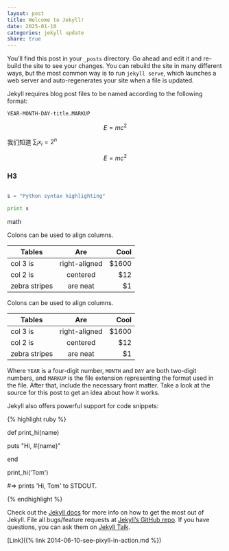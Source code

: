 ```yaml
---
layout: post
title: Welcome to Jekyll!
date: 2025-01-10
categories: jekyll update
share: true
---
```


You’ll find this post in your `_posts` directory. Go ahead and edit it and re-build the site to see your changes. You can rebuild the site in many different ways, but the most common way is to run `jekyll serve`, which launches a web server and auto-regenerates your site when a file is updated.

  

Jekyll requires blog post files to be named according to the following format:

  

`YEAR-MONTH-DAY-title.MARKUP`

  

$$E=mc^2$$

  

我们知道 $\sum_i x_i =2^n$

  

```math

E = m c^2

```

  

### H3

```python

s = "Python syntax highlighting"

print s

```

  

math

  
  

Colons can be used to align columns.


| Tables | Are | Cool |
| ------------- |:-------------:| -----:|
| col 3 is | right-aligned | $1600 |
| col 2 is | centered | $12 |
| zebra stripes | are neat | $1 |


Colons can be used to align columns.

| Tables        | Are           | Cool  |
| ------------- |:-------------:| -----:|
| col 3 is      | right-aligned | $1600 |
| col 2 is      | centered      |   $12 |
| zebra stripes | are neat      |    $1 |
  
  

Where `YEAR` is a four-digit number, `MONTH` and `DAY` are both two-digit numbers, and `MARKUP` is the file extension representing the format used in the file. After that, include the necessary front matter. Take a look at the source for this post to get an idea about how it works.

  

Jekyll also offers powerful support for code snippets:

  

{% highlight ruby %}

def print_hi(name)

puts "Hi, #{name}"

end

print_hi('Tom')

#=> prints 'Hi, Tom' to STDOUT.

{% endhighlight %}

  

Check out the [Jekyll docs][jekyll-docs] for more info on how to get the most out of Jekyll. File all bugs/feature requests at [Jekyll’s GitHub repo][jekyll-gh]. If you have questions, you can ask them on [Jekyll Talk][jekyll-talk].

[Link]({% link 2014-06-10-see-pixyll-in-action.md %})
  

[jekyll-docs]: https://jekyllrb.com/docs/home

[jekyll-gh]: https://github.com/jekyll/jekyll

[jekyll-talk]: https://talk.jekyllrb.com/